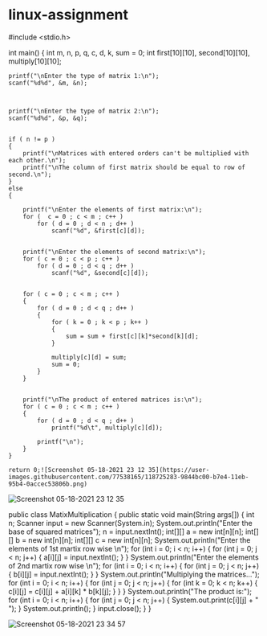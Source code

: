 # linux-assignment
#include <stdio.h>

int main()
{
    int m, n, p, q, c, d, k, sum = 0;
    int first[10][10], second[10][10], multiply[10][10];

    printf("\nEnter the type of matrix 1:\n");
    scanf("%d%d", &m, &n);



    printf("\nEnter the type of matrix 2:\n");
    scanf("%d%d", &p, &q);


    if ( n != p )
    {
        printf("\nMatrices with entered orders can't be multiplied with each other.\n");
        printf("\nThe column of first matrix should be equal to row of second.\n");
    }
    else
    {

        printf("\nEnter the elements of first matrix:\n");
        for (  c = 0 ; c < m ; c++ )
            for ( d = 0 ; d < n ; d++ )
                scanf("%d", &first[c][d]);


        printf("\nEnter the elements of second matrix:\n");
        for ( c = 0 ; c < p ; c++ )
            for ( d = 0 ; d < q ; d++ )
                scanf("%d", &second[c][d]);


        for ( c = 0 ; c < m ; c++ )
        {
            for ( d = 0 ; d < q ; d++ )
            {
                for ( k = 0 ; k < p ; k++ )
                {
                    sum = sum + first[c][k]*second[k][d];
                }

                multiply[c][d] = sum;
                sum = 0;
            }
        }


        printf("\nThe product of entered matrices is:\n");
        for ( c = 0 ; c < m ; c++ )
        {
            for ( d = 0 ; d < q ; d++ )
                printf("%d\t", multiply[c][d]);

            printf("\n");
        }
    }

    return 0;![Screenshot 05-18-2021 23 12 35](https://user-images.githubusercontent.com/77538165/118725283-9844bc00-b7e4-11eb-95b4-0accec53806b.png)
![Screenshot 05-18-2021 23 12 35](https://user-images.githubusercontent.com/77538165/118725357-b5798a80-b7e4-11eb-8d58-f3645f89b1b9.png)











public class MatixMultiplication
{
    public static void main(String args[])
    {
        int n;
        Scanner input = new Scanner(System.in);
        System.out.println("Enter the base of squared matrices");
        n = input.nextInt();
        int[][] a = new int[n][n];
        int[][] b = new int[n][n];
        int[][] c = new int[n][n];
        System.out.println("Enter the elements of 1st martix row wise \n");
        for (int i = 0; i < n; i++)
        {
            for (int j = 0; j < n; j++)
            {
                a[i][j] = input.nextInt();
            }
        }
        System.out.println("Enter the elements of 2nd martix row wise \n");
        for (int i = 0; i < n; i++)
        {
            for (int j = 0; j < n; j++)
            {
                b[i][j] = input.nextInt();
            }
        }
        System.out.println("Multiplying the matrices...");
        for (int i = 0; i < n; i++)
        {
            for (int j = 0; j < n; j++)
            {
                for (int k = 0; k < n; k++)
                {
                    c[i][j] = c[i][j] + a[i][k] * b[k][j];
                }
            }
        }
        System.out.println("The product is:");
        for (int i = 0; i < n; i++)
        {
            for (int j = 0; j < n; j++)
            {
                System.out.print(c[i][j] + " ");
            }
            System.out.println();
        }
        input.close();
    }
}




![Screenshot 05-18-2021 23 34 57](https://user-images.githubusercontent.com/77538165/118726510-4735c780-b7e6-11eb-8cae-6ae560213045.png)
